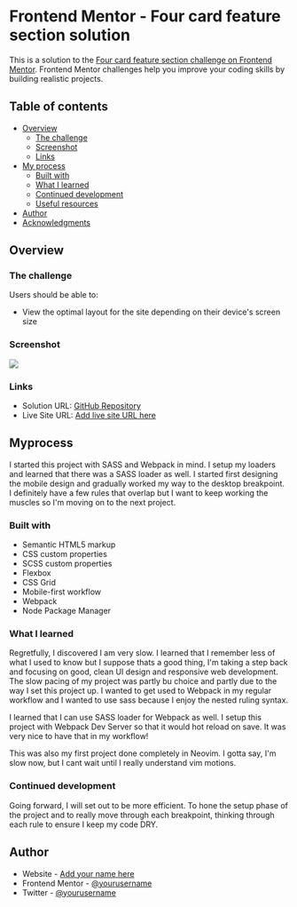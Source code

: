 # Frontend Mentor - Four card feature section solution

This is a solution to the [Four card feature section challenge on Frontend Mentor](https://www.frontendmentor.io/challenges/four-card-feature-section-weK1eFYK). Frontend Mentor challenges help you improve your coding skills by building realistic projects.

## Table of contents

- [Overview](#overview)
  - [The challenge](#the-challenge)
  - [Screenshot](#screenshot)
  - [Links](#links)
- [My process](#my-process)
  - [Built with](#built-with)
  - [What I learned](#what-i-learned)
  - [Continued development](#continued-development)
  - [Useful resources](#useful-resources)
- [Author](#author)
- [Acknowledgments](#acknowledgments)

## Overview

### The challenge

Users should be able to:

- View the optimal layout for the site depending on their device's screen size

### Screenshot

![](./screenshot.jpg)

### Links

- Solution URL: [GitHub Repository](https://github.com/JS-Law/four-card-feature-section/)
- Live Site URL: [Add live site URL here](https://your-live-site-url.com)

## Myprocess

I started this project with SASS and Webpack in mind. I setup my loaders and learned that there was a SASS loader as well. I started first designing the mobile design and gradually worked my way to the desktop breakpoint. I definitely have a few rules that overlap but I want to keep working the muscles so I'm moving on to the next project.

### Built with

- Semantic HTML5 markup
- CSS custom properties
- SCSS custom properties
- Flexbox
- CSS Grid
- Mobile-first workflow
- Webpack
- Node Package Manager

### What I learned

Regretfully, I discovered I am very slow. I learned that I remember less of what I used to know but I suppose thats a good thing, I'm taking a step back and focusing on good, clean UI design and responsive web development. The slow pacing of my project was partly bu choice and partly due to the way I set this project up. I wanted to get used to Webpack in my regular workflow and I wanted to use sass because I enjoy the nested ruling syntax.

I learned that I can use SASS loader for Webpack as well. I setup this project with Webpack Dev Server so that it would hot reload on save. It was very nice to have that in my workflow!

This was also my first project done completely in Neovim. I gotta say, I'm slow now, but I cant wait until I really understand vim motions.

### Continued development

Going forward, I will set out to be more efficient. To hone the setup phase of the project and to really move through each breakpoint, thinking through each rule to ensure I keep my code DRY.

## Author

- Website - [Add your name here](https://www.your-site.com)
- Frontend Mentor - [@yourusername](https://www.frontendmentor.io/profile/yourusername)
- Twitter - [@yourusername](https://www.twitter.com/yourusername)
